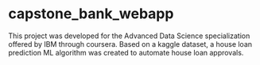 # capstone_bank_webapp

This project was developed for the Advanced Data Science specialization offered by IBM through coursera. Based on a kaggle dataset, a house loan prediction ML algorithm was created to automate house loan approvals.

